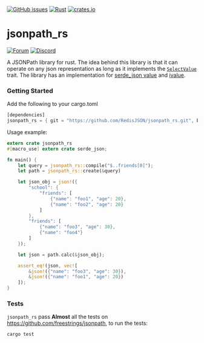 [![GitHub issues](https://img.shields.io/github/release/RedisJSON/jsonpath_rs.svg)](https://github.com/RedisJSON/jsonpath_rs/releases/latest)
[![Rust](https://github.com/RedisJSON/jsonpath_rs/actions/workflows/rust.yml/badge.svg)](https://github.com/RedisJSON/jsonpath_rs/actions/workflows/rust.yml)
[![crates.io](https://img.shields.io/crates/v/jsonpath_rs.svg)](https://crates.io/crates/jsonpath_rs)

# jsonpath_rs
[![Forum](https://img.shields.io/badge/Forum-RedisJSON-blue)](https://forum.redislabs.com/c/modules/redisjson)
[![Discord](https://img.shields.io/discord/697882427875393627?style=flat-square)](https://discord.gg/QUkjSsk)

A JSONPath library for rust. The idea behind this library is that it can operate on any json representation as long as it implements the [`SelectValue`](src/select_value.rs) trait. The library has an implementation for [serde_json value](https://docs.serde.rs/serde_json/value/enum.Value.html) and [ivalue](https://docs.rs/tch/0.1.1/tch/enum.IValue.html).

### Getting Started
Add the following to your cargo.toml

```rust
[dependencies]
jsonpath_rs = { git = "https://github.com/RedisJSON/jsonpath_rs.git", branch = "master" }
```

Usage example:

```rust
extern crate jsonpath_rs
#[macro_use] extern crate serde_json;

fn main() {
    let query = jsonpath_rs::compile("$..friends[0]");
    let path = jsonpath_rs::create(&query)

    let json_obj = json!({
        "school": {
            "friends": [
                {"name": "foo1", "age": 20},
                {"name": "foo2", "age": 20}
            ]
        },
        "friends": [
            {"name": "foo3", "age": 30},
            {"name": "foo4"}
        ]
    });

    let json = path.calc(&json_obj);

    assert_eq!(json, vec![
        &json!({"name": "foo3", "age": 30}),
        &json!({"name": "foo1", "age": 20})
    ]);
}
```

### Tests
`jsonpath_rs` pass **Almost** all the tests on https://github.com/freestrings/jsonpath, to run the tests:

```rust
cargo test
```
